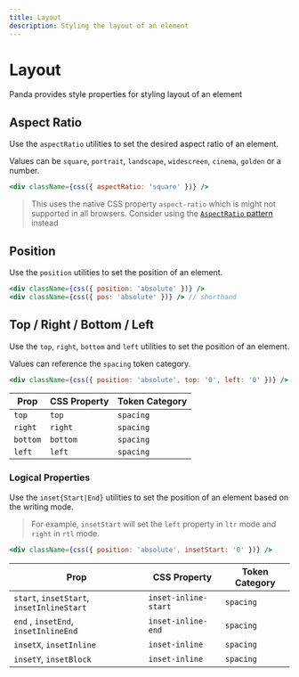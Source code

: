 ```yaml
---
title: Layout
description: Styling the layout of an element
---
```


# Layout

Panda provides style properties for styling layout of an element

## Aspect Ratio

Use the `aspectRatio` utilities to set the desired aspect ratio of an element.

Values can be `square`, `portrait`, `landscape`, `widescreen`, `cinema`, `golden` or a number.

```jsx
<div className={css({ aspectRatio: 'square' })} />
```

> This uses the native CSS property `aspect-ratio` which is might not supported in all browsers. Consider using the [`AspectRatio` pattern](/docs/concepts/patterns#aspect-ratio) instead

## Position

Use the `position` utilities to set the position of an element.

```jsx
<div className={css({ position: 'absolute' })} />
<div className={css({ pos: 'absolute' })} /> // shorthand
```

## Top / Right / Bottom / Left

Use the `top`, `right`, `bottom` and `left` utilities to set the position of an element.

Values can reference the `spacing` token category.

```jsx
<div className={css({ position: 'absolute', top: '0', left: '0' })} />
```

| Prop     | CSS Property | Token Category |
| -------- | ------------ | -------------- |
| `top`    | `top`        | `spacing`      |
| `right`  | `right`      | `spacing`      |
| `bottom` | `bottom`     | `spacing`      |
| `left`   | `left`       | `spacing`      |

### Logical Properties

Use the `inset{Start|End}` utilities to set the position of an element based on the writing mode.

> For example, `insetStart` will set the `left` property in `ltr` mode and `right` in `rtl` mode.

```jsx
<div className={css({ position: 'absolute', insetStart: '0' })} />
```

| Prop                                      | CSS Property         | Token Category |
| ----------------------------------------- | -------------------- | -------------- |
| `start`, `insetStart`, `insetInlineStart` | `inset-inline-start` | `spacing`      |
| `end` , `insetEnd`, `insetInlineEnd`      | `inset-inline-end`   | `spacing`      |
| `insetX`, `insetInline`                   | `inset-inline`       | `spacing`      |
| `insetY`, `insetBlock`                    | `inset-inline`       | `spacing`      |

